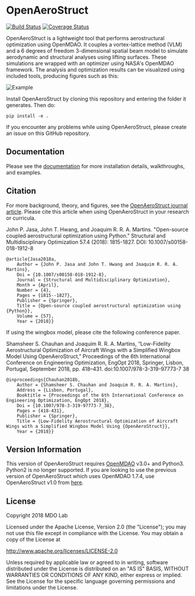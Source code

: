 OpenAeroStruct
==============

[![Build Status](https://travis-ci.com/mdolab/OpenAeroStruct.svg?branch=master)](https://travis-ci.com/mdolab/OpenAeroStruct)
[![Coverage Status](https://coveralls.io/repos/github/mdolab/OpenAeroStruct/badge.svg?branch=master)](https://coveralls.io/github/mdolab/OpenAeroStruct?branch=master)

OpenAeroStruct is a lightweight tool that performs aerostructural optimization using OpenMDAO.
It couples a vortex-lattice method (VLM) and a 6 degrees of freedom 3-dimensional spatial beam model to simulate aerodynamic and structural analyses using lifting surfaces.
These simulations are wrapped with an optimizer using NASA's OpenMDAO framework.
The analysis and optimization results can be visualized using included tools, producing figures such as this:

![Example](openaerostruct/docs/example.png)

Install OpenAeroStruct by cloning this repository and entering the folder it generates.
Then do:

`pip install -e .`

If you encounter any problems while using OpenAeroStruct, please create an issue on this GitHub repository.

Documentation
-------------

Please see the [documentation](https://mdolab.github.io/OpenAeroStruct/) for more installation details, walkthroughs, and examples.

Citation
--------

For more background, theory, and figures, see the [OpenAeroStruct journal article](http://mdolab.engin.umich.edu/sites/default/files/OAS_SMO_preprint_0.pdf).
Please cite this article when using OpenAeroStruct in your research or curricula.

John P. Jasa, John T. Hwang, and Joaquim R. R. A. Martins. "Open-source coupled aerostructural optimization using Python." Structural and Multidisciplinary Optimization 57.4 (2018): 1815-1827. DOI: 10.1007/s00158-018-1912-8

```
@article{Jasa2018a,
	Author = {John P. Jasa and John T. Hwang and Joaquim R. R. A. Martins},
	Doi = {10.1007/s00158-018-1912-8},
	Journal = {Structural and Multidisciplinary Optimization},
	Month = {April},
	Number = {4},
	Pages = {1815--1827},
	Publisher = {Springer},
	Title = {Open-source coupled aerostructural optimization using {Python}},
	Volume = {57},
	Year = {2018}}
```

If using the wingbox model, please cite the following conference paper.

Shamsheer S. Chauhan and Joaquim R. R. A. Martins, “Low-Fidelity Aerostructural Optimization of Aircraft Wings with a Simplified Wingbox Model Using OpenAeroStruct,” Proceedings of the 6th International Conference on Engineering Optimization, EngOpt 2018, Springer, Lisbon, Portugal, September 2018, pp. 418–431. doi:10.1007/978-3-319-97773-7 38

```
@inproceedings{Chauhan2018b,
	Author = {Shamsheer S. Chauhan and Joaquim R. R. A. Martins},
	Address = {Lisbon, Portugal},
	Booktitle = {Proceedings of the 6th International Conference on Engineering Optimization, EngOpt 2018},
	Doi = {10.1007/978-3-319-97773-7_38},
	Pages = {418-431},
	Publisher = {Springer},
	Title = {Low-Fidelity Aerostructural Optimization of Aircraft Wings with a Simplified Wingbox Model Using {OpenAeroStruct}},
	Year = {2018}}
```

Version Information
-------------------
This version of OpenAeroStruct requires [OpenMDAO](https://github.com/OpenMDAO/openmdao) v3.0+ and Python3.
Python2 is no longer supported.
If you are looking to use the previous version of OpenAeroStruct which uses OpenMDAO 1.7.4, use OpenAeroStruct v1.0 from [here](https://github.com/mdolab/OpenAeroStruct/releases).

License
-------
Copyright 2018 MDO Lab

Licensed under the Apache License, Version 2.0 (the "License");
you may not use this file except in compliance with the License.
You may obtain a copy of the License at

   http://www.apache.org/licenses/LICENSE-2.0

Unless required by applicable law or agreed to in writing, software
distributed under the License is distributed on an "AS IS" BASIS,
WITHOUT WARRANTIES OR CONDITIONS OF ANY KIND, either express or implied.
See the License for the specific language governing permissions and
limitations under the License.
